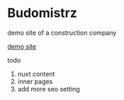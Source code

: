# Budomistrz

demo site of a construction company

[demo site]( https://kos0616.github.io/Budomistrz/)

todo

1. nuxt content
2. inner pages
3. add more seo setting
